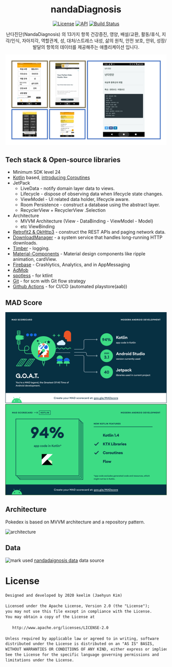 <h1 align="center">nandaDiagnosis</h1>

<p align="center">
  <a href="https://opensource.org/licenses/Apache-2.0"><img alt="License" src="https://img.shields.io/badge/License-Apache%202.0-blue.svg"/></a>
  <a href="https://android-arsenal.com/api?level=24"><img alt="API" src="https://img.shields.io/badge/API-24%2B-brightgreen.svg?style=flat"/></a>
  <a href="https://github.com/keelim/nandaDiagnosis/actions"><img alt="Build Status" src="https://github.com/keelim/nandaDiagnosis/actions/workflows/android.yml/badge.svg"/></a>
</p>

<p align="center">
난다진단(NandaDiagnosis) 의 13가지 항목 건강증진, 영양, 배설/교환, 활동/휴식, 지각/인식, 자아지각, 역할관계, 성, 대처/스트레스 내성, 삶의 원칙, 안전 보호, 안위, 성장/발달의 항목의 데이터를 제공해주는 애플리케이션 입니다.
</p>

![preview](previews/preview.PNG)

## Tech stack & Open-source libraries
- Minimum SDK level 24
- [Kotlin](https://kotlinlang.org/) based, [introducing Coroutines](https://github.com/Kotlin/kotlinx.coroutines)
- JetPack
  - LiveData - notify domain layer data to views.
  - Lifecycle - dispose of observing data when lifecycle state changes.
  - ViewModel - UI related data holder, lifecycle aware.
  - Room Persistence - construct a database using the abstract layer.
  - RecyclerView + RecyclerView .Selection
- Architecture
  - MVVM Architecture (View - DataBinding - ViewModel - Model)
  - etc ViewBinding
- [Retrofit2 & OkHttp3](https://github.com/square/retrofit) - construct the REST APIs and paging network data.
- [DownloadManager](https://developer.android.com/reference/android/app/DownloadManager?hl=en)  - a system service that handles long-running HTTP downloads.
- [Timber](https://github.com/JakeWharton/timber) - logging.
- [Material-Components](https://github.com/material-components/material-components-android) - Material design components like ripple animation, cardView.
- [Firebase](https://firebase.google.com/) - Crashlytics, Analytics, and in AppMessaging
- [AdMob](https://admob.google.com/intl/ko/home/admob-advantage/)
- [spotless](https://github.com/diffplug/spotless) - for ktlint
- [Git](https://git-scm.com/) - for scm with Git flow strategy
- [Github Actions](https://docs.github.com/en/actions) - for CI/CD (automated playstore(aab))

## MAD Score
![summary](previews/summary.png)
![kotlin](previews/kotlin.png)


## Architecture
Pokedex is based on MVVM architecture and a repository pattern.

![architecture](https://user-images.githubusercontent.com/24237865/77502018-f7d36000-6e9c-11ea-92b0-1097240c8689.png)

## Data

![mark](https://nanda.org/wp-content/themes/webfitters/assets/images/logo.png)
used [nandadaignosis data](https://nanda.org/) data source

# License
```xml
Designed and developed by 2020 keelim (Jaehyun Kim)

Licensed under the Apache License, Version 2.0 (the "License");
you may not use this file except in compliance with the License.
You may obtain a copy of the License at

   http://www.apache.org/licenses/LICENSE-2.0

Unless required by applicable law or agreed to in writing, software
distributed under the License is distributed on an "AS IS" BASIS,
WITHOUT WARRANTIES OR CONDITIONS OF ANY KIND, either express or implied.
See the License for the specific language governing permissions and
limitations under the License.
```
